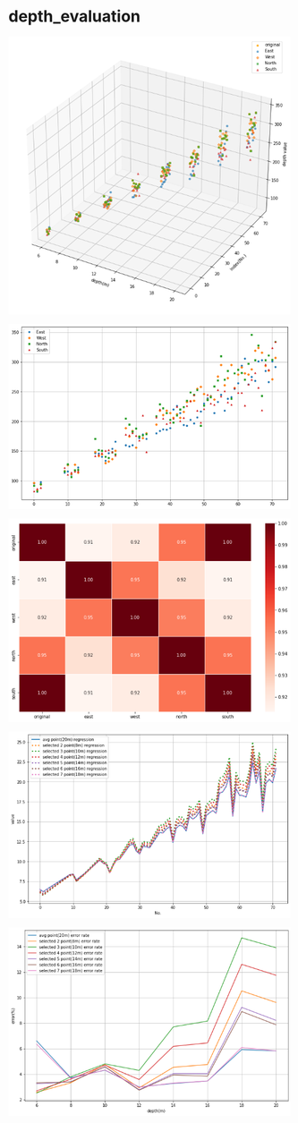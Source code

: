 # depth_evaluation
<p align="center">
  <img src="results/3d_scatter_ewns.png" width="600"/>
</p>

<p align="center">
  <img src="results/ewns_2d.png" width="600"/>
</p>

<p align="center">
  <img src="results/heatmap.png" width="600"/>
</p>

<p align="center">
  <img src="results/regression_by_point.png" width="600"/>
</p>

<p align="center">
  <img src="results/regreession_error_rate.png" width="600"/>
</p>
